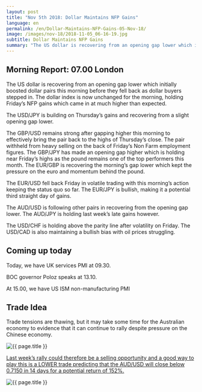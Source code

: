 ```yaml
---
layout: post
title: "Nov 5th 2018: Dollar Maintains NFP Gains"
language: en
permalink: /en/Dollar-Maintains-NFP-Gains-05-Nov-18/
image: /images/nov-18/2018-11-05_06-16-19.jpg
subtitle: Dollar Maintains NFP Gains
summary: "The US dollar is recovering from an opening gap lower which initially boosted dollar pairs this morning before they fell back as dollar buyers stepped in"
---
```

## Morning Report: 07.00 London

The US dollar is recovering from an opening gap lower which initially boosted dollar pairs this morning before they fell back as dollar buyers stepped in. The dollar index is now unchanged for the morning, holding Friday’s NFP gains which came in at much higher than expected. 

The USD/JPY is building on Thursday’s gains and recovering from a slight opening gap lower. 

The GBP/USD remains strong after gapping higher this morning to effectively bring the pair back to the highs of Thursday’s close. The pair withheld from heavy selling on the back of Friday’s Non Farm employment figures. The GBP/JPY has made an opening gap higher which is holding near Friday’s highs as the pound remains one of the top performers this month. The EUR/GBP is recovering the morning’s gap lower which kept the pressure on the euro and momentum behind the pound. 

The EUR/USD fell back Friday in volatile trading with this morning’s action keeping the status quo so far. The EUR/JPY is bullish, making it a potential third straight day of gains. 

The AUD/USD is following other pairs in recovering from the opening gap lower. The AUD/JPY is holding last week’s late gains however. 

The USD/CHF is holding above the parity line after volatility on Friday. The USD/CAD is also maintaining a bullish bias with oil prices struggling. 

## Coming up today

Today, we have UK services PMI at 09.30. 

BOC governor Poloz speaks at 13.10. 

At 15.00, we have US ISM non-manufacturing PMI 

## Trade Idea

Trade tensions are thawing, but it may take some time for the Australian economy to evidence that it can continue to rally despite pressure on the Chinese economy.

<img class="post-image" src="{{ site.url }}/images/nov-18/2018-11-05_06-16-19.jpg" alt="{{ page.title }}" title="{{ page.title }}">

<a href="%LINK%%?currency=GBP&market=forex&underlying=frxAUDUSD&formname=higherlower&duration_amount=14&duration_units=d&amount=10&amount_type=stake&expiry_type=duration&barrier=0.7150" target="_blank" rel="noopener noreferrer nofollow">Last week’s rally could therefore be a selling opportunity and a good way to play this is a LOWER trade predicting that the AUD/USD will close below 0.7150 in 14 days for a potential return of 152%.</a>

<img class="post-image" src="{{ site.url }}/images/nov-18/2018-11-05_06-20-46.jpg" alt="{{ page.title }}" title="{{ page.title }}">